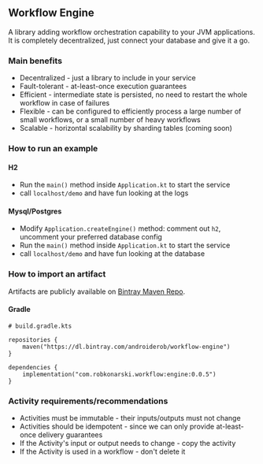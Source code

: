 ## Workflow Engine

A library adding workflow orchestration capability to your JVM applications. 
It is completely decentralized, just connect your database and give it a go.


### Main benefits
- Decentralized - just a library to include in your service
- Fault-tolerant - at-least-once execution guarantees
- Efficient - intermediate state is persisted, no need to restart the whole workflow in case of failures
- Flexible - can be configured to efficiently process a large number of small workflows, or a small number of heavy workflows
- Scalable - horizontal scalability by sharding tables (coming soon)


### How to run an example

#### H2
- Run the `main()` method inside `Application.kt` to start the service
- call `localhost/demo` and have fun looking at the logs

#### Mysql/Postgres
- Modify `Application.createEngine()` method: comment out `h2`, uncomment your preferred database config
- Run the `main()` method inside `Application.kt` to start the service
- call `localhost/demo` and have fun looking at the database


### How to import an artifact
Artifacts are publicly available on [Bintray Maven Repo](https://bintray.com/androiderob/workflow-engine/engine#).

#### Gradle
```
# build.gradle.kts

repositories {
    maven("https://dl.bintray.com/androiderob/workflow-engine")
}

dependencies {
    implementation("com.robkonarski.workflow:engine:0.0.5")
}
```


### Activity requirements/recommendations
- Activities must be immutable - their inputs/outputs must not change
- Activities should be idempotent - since we can only provide at-least-once delivery guarantees
- If the Activity's input or output needs to change - copy the activity
- If the Activity is used in a workflow - don't delete it